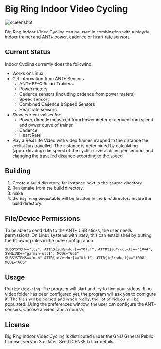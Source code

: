 Big Ring Indoor Video Cycling
=============================

![screenshot](https://cloud.githubusercontent.com/assets/420742/9442540/bebbd2b4-4a7c-11e5-95b5-17388583c665.jpg)

Big Ring Indoor Video Cycling can be used in combination with a bicycle, indoor trainer and [ANT+](http://www.thisisant.com) power, cadence or heart rate sensors.

Current Status
--------------

Indoor Cycling currently does the following:

* Works on Linux
* Get information from ANT+ Sensors
    - ANT+ FE-C Smart Trainers.
    - Power meters
    - Cadence sensors (including cadence from power meters)
    - Speed sensors
    - Combined Cadence & Speed Sensors
    - Heart rate sensors
* Show current values for:
    - Power, directly measured from Power meter or derived from speed and power curve of trainer
    - Cadence
    - Heart Rate
* Play a Real Life Video with video frames mapped to the distance
  the cyclist has travelled. The distance is determined by calculating
  (approximating) the speed of the cyclist several times per second,
  and changing the travelled distance according to the speed.

Building
--------

1. Create a build directory, for instance next to the source directory.
2. Run qmake <source directory> from the build directory.
3. make
4. the `big-ring` executable will be located in the bin/ directory inside the build directory.

File/Device Permissions
-----------------------

To be able to send data to the ANT+ USB sticks, the user needs permissions. On Linux systems with *udev*, this can established by putting the following rules in the udev configuration.

	SUBSYSTEM=="tty", ATTRS{idVendor}=="0fcf", ATTRS{idProduct}=="1004", SYMLINK+="garmin-usb1", MODE="666"
	SUBSYSTEMS=="usb" ATTR{idVendor}=="0fcf", ATTR{idProduct}=="1008", MODE="666"

Usage
-----

Run `bin\big-ring`. The program will start and try to find your videos. If no video folder has been configured yet, the program will ask you to configure it. The files will be parsed and when ready, the list of videos will be populated. Using the preferences window, the user can configure the ANT+ sensors. Choose a video, and a course. 

License
-------

Big Ring Indoor Video Cycling is distributed under the GNU General Public License, version 3 or later. See LICENSE.txt for details.
